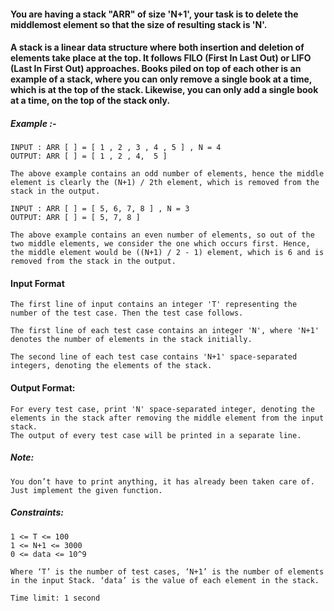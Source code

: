 #### You are having a stack "ARR" of size 'N+1', your task is to delete the middlemost element so that the size of resulting stack is 'N'.

#### A stack is a linear data structure where both insertion and deletion of elements take place at the top. It follows FILO (First In Last Out) or LIFO (Last In First Out) approaches. Books piled on top of each other is an example of a stack, where you can only remove a single book at a time, which is at the top of the stack. Likewise, you can only add a single book at a time, on the top of the stack only.

##### Example :-

    INPUT : ARR [ ] = [ 1 , 2 , 3 , 4 , 5 ] , N = 4
    OUTPUT: ARR [ ] = [ 1 , 2 , 4,  5 ]
    
    The above example contains an odd number of elements, hence the middle element is clearly the (N+1) / 2th element, which is removed from the stack in the output.
    
    INPUT : ARR [ ] = [ 5, 6, 7, 8 ] , N = 3
    OUTPUT: ARR [ ] = [ 5, 7, 8 ]
    
    The above example contains an even number of elements, so out of the two middle elements, we consider the one which occurs first. Hence, the middle element would be ((N+1) / 2 - 1) element, which is 6 and is removed from the stack in the output.
    

#### Input Format

    The first line of input contains an integer 'T' representing the number of the test case. Then the test case follows.
    
    The first line of each test case contains an integer 'N', where 'N+1' denotes the number of elements in the stack initially.
    
    The second line of each test case contains 'N+1' space-separated integers, denoting the elements of the stack.
    

#### Output Format:

    For every test case, print 'N' space-separated integer, denoting the elements in the stack after removing the middle element from the input stack. 
    The output of every test case will be printed in a separate line. 
    

##### Note:

    You don’t have to print anything, it has already been taken care of. Just implement the given function. 
    

##### Constraints:

    1 <= T <= 100    
    1 <= N+1 <= 3000
    0 <= data <= 10^9
    
    Where ‘T’ is the number of test cases, ‘N+1’ is the number of elements in the input Stack. ‘data’ is the value of each element in the stack.
    
    Time limit: 1 second
